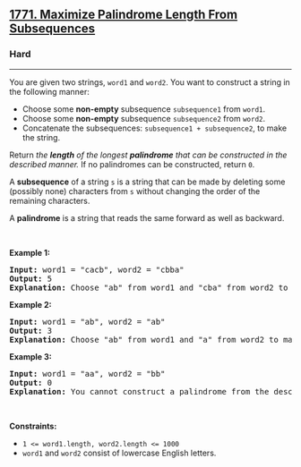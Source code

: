 <h2><a href="https://leetcode.com/problems/maximize-palindrome-length-from-subsequences/">1771. Maximize Palindrome Length From Subsequences</a></h2><h3>Hard</h3><hr><div><p>You are given two strings, <code>word1</code> and <code>word2</code>. You want to construct a string in the following manner:</p>

<ul>
	<li>Choose some <strong>non-empty</strong> subsequence <code>subsequence1</code> from <code>word1</code>.</li>
	<li>Choose some <strong>non-empty</strong> subsequence <code>subsequence2</code> from <code>word2</code>.</li>
	<li>Concatenate the subsequences: <code>subsequence1 + subsequence2</code>, to make the string.</li>
</ul>

<p>Return <em>the <strong>length</strong> of the longest <strong>palindrome</strong> that can be constructed in the described manner. </em>If no palindromes can be constructed, return <code>0</code>.</p>

<p>A <strong>subsequence</strong> of a string <code>s</code> is a string that can be made by deleting some (possibly none) characters from <code>s</code> without changing the order of the remaining characters.</p>

<p>A <strong>palindrome</strong> is a string that reads the same forward&nbsp;as well as backward.</p>

<p>&nbsp;</p>
<p><strong>Example 1:</strong></p>

<pre><strong>Input:</strong> word1 = "cacb", word2 = "cbba"
<strong>Output:</strong> 5
<strong>Explanation:</strong> Choose "ab" from word1 and "cba" from word2 to make "abcba", which is a palindrome.</pre>

<p><strong>Example 2:</strong></p>

<pre><strong>Input:</strong> word1 = "ab", word2 = "ab"
<strong>Output:</strong> 3
<strong>Explanation:</strong> Choose "ab" from word1 and "a" from word2 to make "aba", which is a palindrome.</pre>

<p><strong>Example 3:</strong></p>

<pre><strong>Input:</strong> word1 = "aa", word2 = "bb"
<strong>Output:</strong> 0
<strong>Explanation:</strong> You cannot construct a palindrome from the described method, so return 0.</pre>

<p>&nbsp;</p>
<p><strong>Constraints:</strong></p>

<ul>
	<li><code>1 &lt;= word1.length, word2.length &lt;= 1000</code></li>
	<li><code>word1</code> and <code>word2</code> consist of lowercase English letters.</li>
</ul>
</div>
